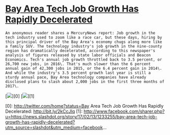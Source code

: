 # [Bay Area Tech Job Growth Has Rapidly Decelerated](https://news.slashdot.org/story/17/02/13/1233255/bay-area-tech-job-growth-has-rapidly-decelerated?utm_source=rss1.0mainlinkanon&utm_medium=feed)

    An anonymous reader shares a MercuryNews report: Job growth in the tech industry used to zoom like a race car, but these days, hiring by this principal driver of the Bay Area's economy chugs along more like a family SUV. The technology industry's job growth in the nine-county region has dramatically decelerated, according to this newspaper's analysis of figures released by state labor officials and Beacon Economics. Tech's annual job growth throttled back to 3.5 percent, or 26,700 new jobs, in 2016\. That's much slower than the 6 percent annual gain of 42,300 jobs in 2015, or the 6.4 percent gain in 2014\. And while the industry's 3.5 percent growth last year is still a sturdy annual pace, Bay Area technology companies have already disclosed plans to slash about 2,000 jobs in the first three months of 2017\.

[![](https://a.fsdn.com/sd/twitter_icon_large.png)][0]
[![](https://a.fsdn.com/sd/facebook_icon_large.png)][1]


[0]: http://twitter.com/home?status=Bay Area Tech Job Growth Has Rapidly Decelerated: http://bit.ly/2kCcJIq
[1]: http://www.facebook.com/sharer.php?u=https://news.slashdot.org/story/17/02/13/1233255/bay-area-tech-job-growth-has-rapidly-decelerated?utm_source=slashdot&utm_medium=facebook...
  